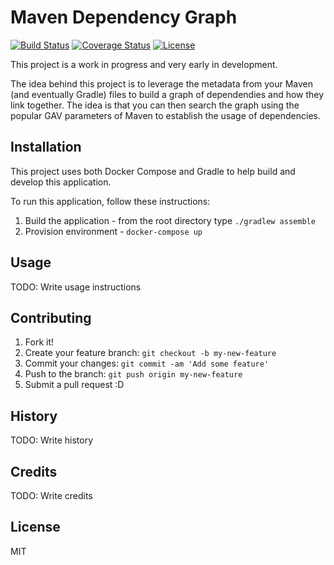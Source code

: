 # Maven Dependency Graph
[![Build Status](https://travis-ci.org/willis7/sb-repo-graph-maven.svg?branch=master)](https://travis-ci.org/willis7/sb-repo-graph-maven)
[![Coverage Status](https://coveralls.io/repos/willis7/sb-repo-graph-maven/badge.svg?branch=master&service=github)](https://coveralls.io/github/willis7/sb-repo-graph-maven?branch=master)
[![License](http://img.shields.io/:license-mit-blue.svg)](http://doge.mit-license.org)

This project is a work in progress and very early in development.

The idea behind this project is to leverage the metadata from your Maven (and eventually Gradle) files to build a graph of dependendies and how they link together. The idea is that you can then search the graph using the popular GAV parameters of Maven to establish the usage of dependencies.


## Installation

This project uses both Docker Compose and Gradle to help build and develop this application.

To run this application, follow these instructions:

1. Build the application - from the root directory type `./gradlew assemble`
2. Provision environment - `docker-compose up`

## Usage

TODO: Write usage instructions

## Contributing

1. Fork it!
2. Create your feature branch: `git checkout -b my-new-feature`
3. Commit your changes: `git commit -am 'Add some feature'`
4. Push to the branch: `git push origin my-new-feature`
5. Submit a pull request :D

## History

TODO: Write history

## Credits

TODO: Write credits

## License

MIT